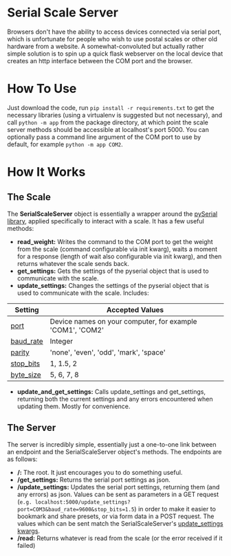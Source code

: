 Serial Scale Server
====
Browsers don't have the ability to access devices connected via serial port, which is unfortunate for people who wish to use postal scales or other old hardware from a website. A somewhat-convoluted but actually rather simple solution is to spin up a quick flask webserver on the local device that creates an http interface between the COM port and the browser.

# How To Use
Just download the code, run `pip install -r requirements.txt` to get the necessary libraries (using a virtualenv is suggested but not necessary), and call `python -m app` from the package directory, at which point the scale server methods should be accessible at localhost's port 5000. You can optionally pass a command line argument of the COM port to use by default, for example `python -m app COM2`.
# How It Works
## The Scale
The **SerialScaleServer** object is essentially a wrapper around the [pySerial library](https://pythonhosted.org/pyserial/), applied specifically to interact with a scale. It has a few useful methods:
* **read_weight:** Writes the command to the COM port to get the weight from the scale (command configurable via init kwarg), waits a moment for a response (length of wait also configurable via init kwarg), and then returns whatever the scale sends back.
* **get_settings:** Gets the settings of the pyserial object that is used to communicate with the scale.
* <a name="update_settings"></a> **update_settings:** Changes the settings of the pyserial object that is used to communicate with the scale. Includes:

Setting  | Accepted Values
------------- | -------------
[port](https://en.wikipedia.org/wiki/COM_(hardware_interface))   | Device names on your computer, for example 'COM1', 'COM2'
[baud_rate](https://en.wikipedia.org/wiki/Serial_port#Speed)  | Integer
[parity](https://en.wikipedia.org/wiki/Serial_port#Parity)  | 'none', 'even', 'odd', 'mark', 'space'
[stop_bits](https://en.wikipedia.org/wiki/Serial_port#Stop_bits)  | 1, 1.5, 2
[byte_size](https://en.wikipedia.org/wiki/Serial_port#Data_bits)  | 5, 6, 7, 8

* **update_and_get_settings:** Calls update_settings and get_settings, returning both the current settings and any errors encountered when updating them. Mostly for convenience.

## The Server
The server is incredibly simple, essentially just a one-to-one link between an endpoint and the SerialScaleServer object's methods. The endpoints are as follows:
* **/:** The root. It just encourages you to do something useful.
* **/get_settings:** Returns the serial port settings as json.
* **/update_settings:** Updates the serial port settings, returning them (and any errors) as json. Values can be sent as parameters in a GET request (`e.g. localhost:5000/update_settings?port=COM3&baud_rate=9600&stop_bits=1.5`) in order to make it easier to bookmark and share presets, or via form data in a POST request. The values which can be sent match the SerialScaleServer's [update_settings kwargs](#update_settings).
* **/read:** Returns whatever is read from the scale (or the error received if it failed)
